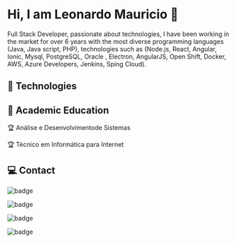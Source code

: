 # Hi, I am Leonardo Mauricio 👋
Full Stack Developer, passionate about technologies, I have been working in the market for over 6 years with the most diverse programming languages (Java, Java script, PHP), technologies such as (Node.js, React, Angular, Ionic, Mysql, PostgreSQL, Oracle , Electron, AngularJS, Open Shift, Docker, AWS, Azure Developers, Jenkins, Sping Cloud).

## 🚀 Technologies

## :checkered_flag: Academic Education 
:trophy: Análise e Desenvolvimentode Sistemas

:trophy: Técnico em Informática para Internet

## 💻 Contact
<!--  Whats App-->
![badge](https://img.shields.io/badge/WhatsApp-25D366?style=for-the-badge&logo=whatsapp&logoColor=white)
<!-- GitHub -->
![badge](https://img.shields.io/badge/GitHub-100000?style=for-the-badge&logo=github&logoColor=white)
<!--  GitLab-->
![badge](https://img.shields.io/badge/GitLab-330F63?style=for-the-badge&logo=gitlab&logoColor=white)
<!--  Linkdin -->
![badge](https://img.shields.io/badge/LinkedIn-0077B5?style=for-the-badge&logo=linkedin&logoColor=white)

